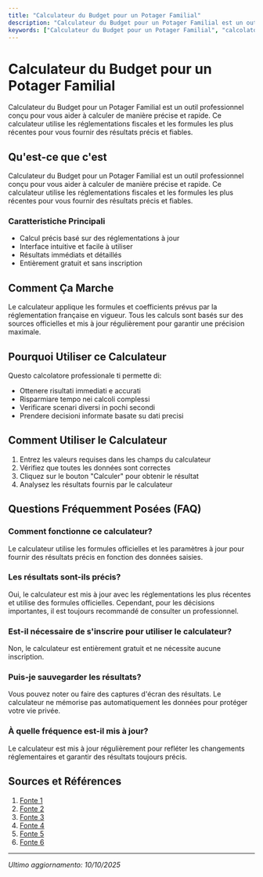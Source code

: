 ```yaml
---
title: "Calculateur du Budget pour un Potager Familial"
description: "Calculateur du Budget pour un Potager Familial est un outil professionnel conçu pour vous aider à calculer de manière précise et rapide. Ce calculateur utilise les réglementations fiscales et les formules les plus récentes pour vous fournir des résultats précis et fiables."
keywords: ["Calculateur du Budget pour un Potager Familial", "calcolatore", "calcolo online"]
---
```


# Calculateur du Budget pour un Potager Familial

Calculateur du Budget pour un Potager Familial est un outil professionnel conçu pour vous aider à calculer de manière précise et rapide. Ce calculateur utilise les réglementations fiscales et les formules les plus récentes pour vous fournir des résultats précis et fiables.

## Qu'est-ce que c'est

Calculateur du Budget pour un Potager Familial est un outil professionnel conçu pour vous aider à calculer de manière précise et rapide. Ce calculateur utilise les réglementations fiscales et les formules les plus récentes pour vous fournir des résultats précis et fiables.

### Caratteristiche Principali

- Calcul précis basé sur des réglementations à jour
- Interface intuitive et facile à utiliser
- Résultats immédiats et détaillés
- Entièrement gratuit et sans inscription

## Comment Ça Marche

Le calculateur applique les formules et coefficients prévus par la réglementation française en vigueur. Tous les calculs sont basés sur des sources officielles et mis à jour régulièrement pour garantir une précision maximale.

## Pourquoi Utiliser ce Calculateur

Questo calcolatore professionale ti permette di:

- Ottenere risultati immediati e accurati
- Risparmiare tempo nei calcoli complessi
- Verificare scenari diversi in pochi secondi
- Prendere decisioni informate basate su dati precisi

## Comment Utiliser le Calculateur

1. Entrez les valeurs requises dans les champs du calculateur
2. Vérifiez que toutes les données sont correctes
3. Cliquez sur le bouton "Calculer" pour obtenir le résultat
4. Analysez les résultats fournis par le calculateur

## Questions Fréquemment Posées (FAQ)

### Comment fonctionne ce calculateur?

Le calculateur utilise les formules officielles et les paramètres à jour pour fournir des résultats précis en fonction des données saisies.

### Les résultats sont-ils précis?

Oui, le calculateur est mis à jour avec les réglementations les plus récentes et utilise des formules officielles. Cependant, pour les décisions importantes, il est toujours recommandé de consulter un professionnel.

### Est-il nécessaire de s'inscrire pour utiliser le calculateur?

Non, le calculateur est entièrement gratuit et ne nécessite aucune inscription.

### Puis-je sauvegarder les résultats?

Vous pouvez noter ou faire des captures d'écran des résultats. Le calculateur ne mémorise pas automatiquement les données pour protéger votre vie privée.

### À quelle fréquence est-il mis à jour?

Le calculateur est mis à jour régulièrement pour refléter les changements réglementaires et garantir des résultats toujours précis.

## Sources et Références

1. [Fonte 1](https://binette-et-jardin.ouest-france.fr/dossier-4326-budget-prevoir-creer-potager.html)
2. [Fonte 2](https://verdiplan.com/calculateur-potager)
3. [Fonte 3](https://www.astuces-potager.fr/calculer-taille-ideale-potager-familial-alimentation-saine/)
4. [Fonte 4](https://www.rustica.fr/outils-et-gestes-jardiniers/15-metres-carres-pour-commencer-son-potager,964.html)
5. [Fonte 5](https://www.familymi.com/fr/calculateur-du-budget/)
6. [Fonte 6](https://tisanji.com/plan-de-potager/)

---

*Ultimo aggiornamento: 10/10/2025*
